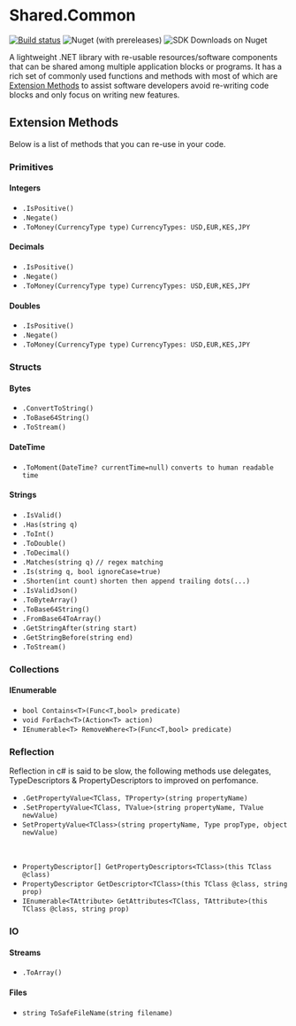 # Shared.Common

[![Build status](https://ci.appveyor.com/api/projects/status/cj2wsayj5l7nea8e?svg=true)](https://ci.appveyor.com/project/tmacharia/shared-common)
![Nuget (with prereleases)](https://img.shields.io/nuget/vpre/Shared.Common.svg?logo=nuget&link=https://www.nuget.org/packages/Shared.Common//left)
![SDK Downloads on Nuget](https://img.shields.io/nuget/dt/Shared.Common.svg?label=downloads&logo=nuget&link=https://www.nuget.org/packages/Shared.Common//left)

A lightweight .NET library with re-usable resources/software components that can be shared among multiple application blocks or programs. It has a rich set of commonly used functions and methods with most of which are [Extension Methods](https://docs.microsoft.com/en-us/dotnet/csharp/programming-guide/classes-and-structs/extension-methods) to assist software developers avoid re-writing code blocks and only focus on writing new features.

## Extension Methods

Below is a list of methods that you can re-use in your code.

### Primitives

#### Integers

+ `.IsPositive()`
+ `.Negate()`
+ `.ToMoney(CurrencyType type)`  `CurrencyTypes: USD,EUR,KES,JPY`

#### Decimals

+ `.IsPositive()`
+ `.Negate()`
+ `.ToMoney(CurrencyType type)`  `CurrencyTypes: USD,EUR,KES,JPY`
  
#### Doubles

+ `.IsPositive()`
+ `.Negate()`
+ `.ToMoney(CurrencyType type)`  `CurrencyTypes: USD,EUR,KES,JPY`

### Structs

#### Bytes

+ `.ConvertToString()`
+ `.ToBase64String()`
+ `.ToStream()`

#### DateTime

+ `.ToMoment(DateTime? currentTime=null)` `converts to human readable time`

#### Strings

+ `.IsValid()`
+ `.Has(string q)`
+ `.ToInt()`
+ `.ToDouble()`
+ `.ToDecimal()`
+ `.Matches(string q)` `// regex matching`
+ `.Is(string q, bool ignoreCase=true)`
+ `.Shorten(int count)` `shorten then append trailing dots(...)`
+ `.IsValidJson()`
+ `.ToByteArray()`
+ `.ToBase64String()`
+ `.FromBase64ToArray()`
+ `.GetStringAfter(string start)`
+ `.GetStringBefore(string end)`
+ `.ToStream()`

### Collections

#### IEnumerable

+ `bool Contains<T>(Func<T,bool> predicate)`
+ `void ForEach<T>(Action<T> action)`
+ `IEnumerable<T> RemoveWhere<T>(Func<T,bool> predicate)`

### Reflection

Reflection in c# is said to be slow, the following methods use delegates, TypeDescriptors & PropertyDescriptors to improved on perfomance.

+ `.GetPropertyValue<TClass, TProperty>(string propertyName)`
+ `.SetPropertyValue<TClass, TValue>(string propertyName, TValue newValue)`
+ `SetPropertyValue<TClass>(string propertyName, Type propType, object newValue)`

<br/>

+ `PropertyDescriptor[] GetPropertyDescriptors<TClass>(this TClass @class)`
+ `PropertyDescriptor GetDescriptor<TClass>(this TClass @class, string prop)`
+ `IEnumerable<TAttribute> GetAttributes<TClass, TAttribute>(this TClass @class, string prop)`

### IO

#### Streams

+ `.ToArray()`
  
#### Files

+ `string ToSafeFileName(string filename)`
  
